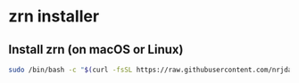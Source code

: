 # zrn installer

## Install zrn (on macOS or Linux)

```bash
sudo /bin/bash -c "$(curl -fsSL https://raw.githubusercontent.com/nrjdalal/zrn/master/install.sh)"
```
